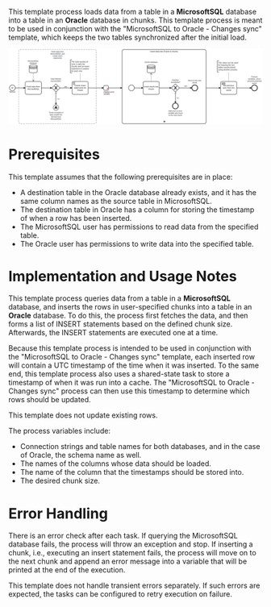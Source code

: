 This template process loads data from a table in a **MicrosoftSQL** database into a table in an **Oracle** database in chunks. This template process is meant to be used in conjunction with the "MicrosoftSQL to Oracle - Changes sync" template, which keeps the two tables synchronized after the initial load.

![Template](assets/MicrosoftSQL-to-Oracle-Batch-load.svg)

# Prerequisites

This template assumes that the following prerequisites are in place:

- A destination table in the Oracle database already exists, and it has the same column names as the source table in MicrosoftSQL.
- The destination table in Oracle has a column for storing the timestamp of when a row has been inserted.
- The MicrosoftSQL user has permissions to read data from the specified table.
- The Oracle user has permissions to write data into the specified table.

# Implementation and Usage Notes

This template process queries data from a table in a **MicrosoftSQL** database, and inserts the rows in user-specified chunks into a table in an **Oracle** database. To do this, the process first fetches the data, and then forms a list of INSERT statements based on the defined chunk size. Afterwards, the INSERT statements are executed one at a time.

Because this template process is intended to be used in conjunction with the "MicrosoftSQL to Oracle - Changes sync" template, each inserted row will contain a UTC timestamp of the time when it was inserted. To the same end, this template process also uses a shared-state task to store a timestamp of when it was run into a cache. The "MicrosoftSQL to Oracle - Changes sync" process can then use this timestamp to determine which rows should be updated.

This template does not update existing rows.

The process variables include:
- Connection strings and table names for both databases, and in the case of Oracle, the schema name as well.
- The names of the columns whose data should be loaded.
- The name of the column that the timestamps should be stored into.
- The desired chunk size.

# Error Handling

There is an error check after each task. If querying the MicrosoftSQL database fails, the process will throw an exception and stop. If inserting a chunk, i.e., executing an insert statement fails, the process will move on to the next chunk and append an error message into a variable that will be printed at the end of the execution.

This template does not handle transient errors separately. If such errors are expected, the tasks can be configured to retry execution on failure.